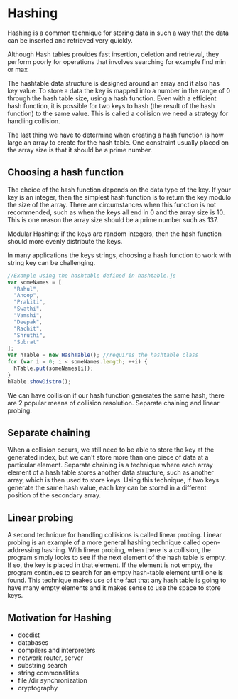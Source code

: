 # Hashing

Hashing is a common technique for storing data in such a way that the data can be inserted and retrieved very quickly.

Although Hash tables provides fast insertion, deletion and retrieval, they perform poorly for operations that involves searching for example find min or max


The hashtable data structure is designed around an array and it also has key value. To store a data the key is mapped into a number in the range of 0 through the hash table size, using a hash function. Even with a efficient hash function, it is possible for two keys to hash (the result of the hash function) to the same value. This is called a collision we need a strategy for handling collision.

The last thing we have to determine when creating a hash function is how large an array to create for the hash table. One constraint usually placed on the array size is that it should be a prime number.

## Choosing a hash function

The choice of the hash function depends on the data type of the key. If your key is an integer, then the simplest hash function is to return the key modulo the size of the array. There are circumstances when this function is not recommended, such as when the keys all end in 0 and the array size is 10. This is one reason the array size should be a prime number such as 137.

Modular Hashing: if the keys are random integers, then the hash function should more evenly distribute the keys.

In many applications the keys strings, choosing a hash function to work with string key can be challenging.

```javascript
//Example using the hashtable defined in hashtable.js
var someNames = [
  "Rahul",
  "Anoop",
  "Prakiti",
  "Swathi",
  "Vamshi",
  "Deepak",
  "Rachit",
  "Shruthi",
  "Subrat"
];
var hTable = new HashTable(); //requires the hashtable class
for (var i = 0; i < someNames.length; ++i) {
  hTable.put(someNames[i]);
}
hTable.showDistro();

```

We can have collision if our hash function generates the same hash, there are 2 popular means of collision resolution.
Separate chaining and linear probing.

## Separate chaining
When a collision occurs, we still need to be able to store the key at the generated index, but we can't store more than one piece of data at a particular element.
Separate chaining is a technique where each array element of a hash table stores another data structure, such as another array, which is then used to store keys. Using this technique, if two keys generate the same hash value, each key can be stored in a different position of the secondary array.

## Linear probing

A second technique for handling collisions is called linear probing. Linear probing is an example of a more general hashing technique called open-addressing hashing. With linear probing, when there is a collision, the program simply looks to see if the next element of the hash table is empty. If so, the key is placed in that element. If the element is not empty, the program continues to search for an empty hash-table element until one is found. This technique makes use of the fact that any hash table is going to have many empty elements and it makes sense to use the space to store keys.

## Motivation for Hashing
- docdist
- databases
- compilers and interpreters
- network router, server
- substring search
- string commonalities
- file /dir synchronization
- cryptography
